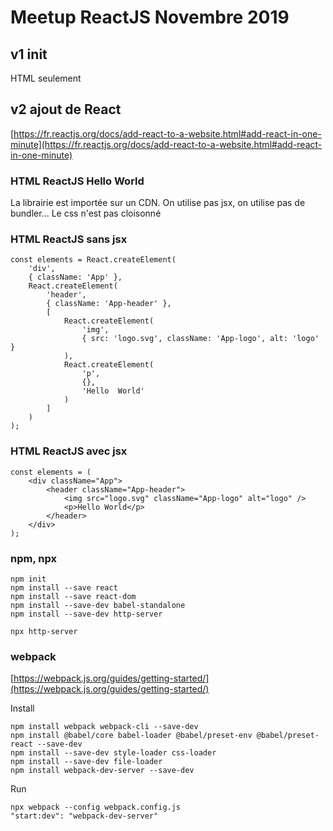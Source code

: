 # Meetup ReactJS Novembre 2019

## v1 init

HTML seulement

## v2 ajout de React

[https://fr.reactjs.org/docs/add-react-to-a-website.html#add-react-in-one-minute](https://fr.reactjs.org/docs/add-react-to-a-website.html#add-react-in-one-minute)

### HTML ReactJS Hello World

La librairie est importée sur un CDN. On utilise pas jsx, on utilise pas de bundler...
Le css n'est pas cloisonné

### HTML ReactJS sans jsx

```
const elements = React.createElement(
    'div',
    { className: 'App' },
    React.createElement(
        'header',
        { className: 'App-header' },
        [
            React.createElement(
                'img',
                { src: 'logo.svg', className: 'App-logo', alt: 'logo' }
            ),
            React.createElement(
                'p',
                {},
                'Hello  World'
            )
        ]
    )
);
```

### HTML ReactJS avec jsx

```
const elements = (
    <div className="App">
        <header className="App-header">
            <img src="logo.svg" className="App-logo" alt="logo" />
            <p>Hello World</p>
        </header>
    </div>
);
```

### npm, npx

```
npm init
npm install --save react
npm install --save react-dom
npm install --save-dev babel-standalone
npm install --save-dev http-server
```

```
npx http-server
```

### webpack

[https://webpack.js.org/guides/getting-started/](https://webpack.js.org/guides/getting-started/)

Install
```
npm install webpack webpack-cli --save-dev
npm install @babel/core babel-loader @babel/preset-env @babel/preset-react --save-dev
npm install --save-dev style-loader css-loader
npm install --save-dev file-loader
npm install webpack-dev-server --save-dev
```

Run
```
npx webpack --config webpack.config.js
"start:dev": "webpack-dev-server"
```